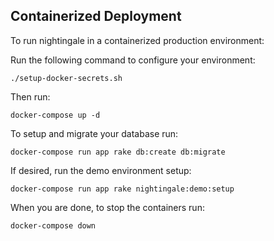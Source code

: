 ## Containerized Deployment

To run nightingale in a containerized production environment:

Run the following command to configure your environment:

```./setup-docker-secrets.sh```

Then run:

```docker-compose up -d```

To setup and migrate your database run:

```docker-compose run app rake db:create db:migrate```

If desired, run the demo environment setup:

```docker-compose run app rake nightingale:demo:setup```

When you are done, to stop the containers run:

```docker-compose down```
